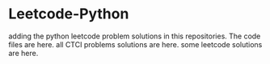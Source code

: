 # Leetcode-Python
adding the python leetcode problem solutions in this repositories. 
The code files are here.
all CTCI problems solutions are here.
some leetcode solutions are here.









































































































































































































































































































































































































